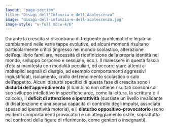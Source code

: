```yaml
---
layout: "page-section"
title: "Disagi dell’Infanzia e dell’Adolescenza"
image: "disagi-dell-infanzia-e-dell-adolescenza.jpg"
image-style: "w-full md:w-4/6"
---
```


Durante la crescita si riscontrano di frequente problematiche legate ai cambiamenti nelle varie tappe evolutive, ed alcuni momenti risultano particolarmente critici (ingresso nel mondo scolastico, alterazione dell’equilibrio familiare, necessità di ridefinizione della propria identità nel mondo, sviluppo corporeo e sessuale, ecc.). Il malessere in questa fascia d’età si manifesta con modalità peculiari, ed occorre stare attenti ai molteplici segnali di disagio, ad esempio comportamenti aggressivi ingiustificati, isolamento, crollo del rendimento scolastico o calo dell’appetito. Alcuni disturbi specifici di questa fase di crescita sono i <strong class="font-bold">disturbi dell’apprendimento</strong> (il bambino non ottiene risultati consoni col suo sviluppo intellettivo in specifiche aree, come la lettura, la scrittura o il calcolo), il <strong class="font-bold">deficit di attenzione e iperattività</strong> (sussiste un livello invalidante di disattenzione e una scarsa capacità di controllo degli impulsi, associata spesso ad iperattività motoria), e il <strong class="font-bold">disturbo oppositivo-provocatorio</strong> (sono evidenti comportamenti provocatori e un atteggiamento ostile, soprattutto nei confronti delle figure di riferimento, come genitori o insegnanti).
